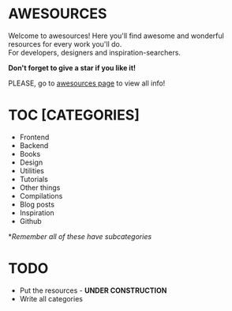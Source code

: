 AWESOURCES
=======================
Welcome to awesources! Here you'll find awesome and wonderful resources for every work you'll do.<br/>
For developers, designers and inspiration-searchers.

**Don't forget to give a star if you like it!**

PLEASE, go to [awesources page](https://matsumurae.github.io/awesources/) to view all info!

# TOC [CATEGORIES]
* Frontend
* Backend
* Books
* Design
* Utilities
* Tutorials
* Other things
* Compilations
* Blog posts
* Inspiration
* Github

**Remember all of these have subcategories*

# TODO
* Put the resources - **UNDER CONSTRUCTION**
* Write all categories
